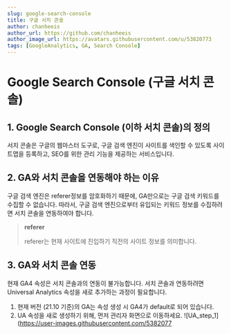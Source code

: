 ```yaml
---
slug: google-search-console
title: 구글 서치 콘솔
author: chanheeis
author_url: https://github.com/chanheeis
author_image_url: https://avatars.githubusercontent.com/u/53820773
tags: [GoogleAnalytics, GA, Search Console]
---
```


# Google Search Console (구글 서치 콘솔)

## 1. Google Search Console (이하 서치 콘솔)의 정의

서치 콘솔은 구글의 웹마스터 도구로, 구글 검색 엔진이 사이트를 색인할 수 있도록 사이트맵을 등록하고, SEO를 위한 관리 기능을 제공하는 서비스입니다.

## 2. GA와 서치 콘솔을 연동해야 하는 이유

구글 검색 엔진은 referer정보를 암호화하기 때문에, GA만으로는 구글 검색 키워드를 수집할 수 없습니다. 따라서, 구글 검색 엔진으로부터 유입되는 키워드 정보를 수집하려면 서치 콘솔을 연동하여야 합니다.

> **referer**
>
> referer는 현재 사이트에 진입하기 직전의 사이트 정보를 의미합니다.

## 3. GA와 서치 콘솔 연동

현재 GA4 속성은 서치 콘솔과의 연동이 불가능합니다. 서치 콘솔과 연동하려면 Universal Analytics 속성을 새로 추가하는 과정이 필요합니다.

1. 현재 버전 (21.10 기준)의 GA는 속성 생성 시 GA4가 default로 되어 있습니다.
2. UA 속성을 새로 생성하기 위해, 먼저 관리자 화면으로 이동하세요.
   ![UA_step_1](https://user-images.githubusercontent.com/5382077
